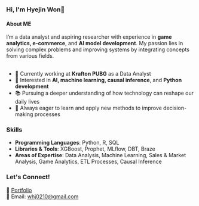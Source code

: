 ### Hi, I'm Hyejin Won👋
#### About ME
I’m a data analyst and aspiring researcher with experience in **game analytics, e-commerce**, and **AI model development**. My passion lies in solving complex problems and improving systems by integrating concepts from various fields.<br>
<br>
- 🔭 Currently working at **Krafton PUBG** as a Data Analyst<br>
- 🎯 Interested in **AI, machine learning, causal inference**, and **Python development**<br>
- 📚 Pursuing a deeper understanding of how technology can reshape our daily lives<br>
- 🌱 Always eager to learn and apply new methods to improve decision-making processes<br>

### Skills
- **Programming Languages**: Python, R, SQL<br>
- **Libraries & Tools**: XGBoost, Prophet, MLflow, DBT, Braze <br>
- **Areas of Expertise**: Data Analysis, Machine Learning, Sales & Market Analysis, Game Analytics, ETL Processes, Causal Inference <br>

### Let's Connect!
📝 [Portfolio](https://portfolio-hyejin.vercel.app/)<br>
📧 Email: whj0210@gmail.com


<!--
**heavencandle/heavencandle** is a ✨ _special_ ✨ repository because its `README.md` (this file) appears on your GitHub profile.

Here are some ideas to get you started:

- 🔭 I’m currently working on ...
- 🌱 I’m currently learning ...
- 👯 I’m looking to collaborate on ...
- 🤔 I’m looking for help with ...
- 💬 Ask me about ...
- 📫 How to reach me: ...
- 😄 Pronouns: ...
- ⚡ Fun fact: ...
-->

